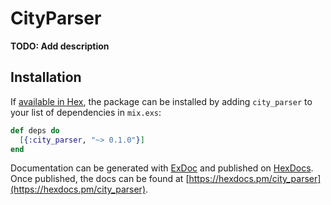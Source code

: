 # CityParser

**TODO: Add description**

## Installation

If [available in Hex](https://hex.pm/docs/publish), the package can be installed
by adding `city_parser` to your list of dependencies in `mix.exs`:

```elixir
def deps do
  [{:city_parser, "~> 0.1.0"}]
end
```

Documentation can be generated with [ExDoc](https://github.com/elixir-lang/ex_doc)
and published on [HexDocs](https://hexdocs.pm). Once published, the docs can
be found at [https://hexdocs.pm/city_parser](https://hexdocs.pm/city_parser).

